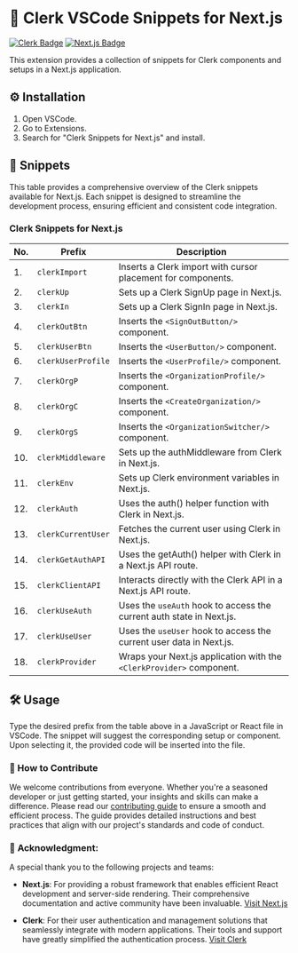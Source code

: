 # 📘 Clerk VSCode Snippets for Next.js

[![Clerk Badge](https://img.shields.io/badge/Clerk-Next.js-blue)](https://www.clerk.dev/)
[![Next.js Badge](https://img.shields.io/badge/Next.js-13.0.0-black)](https://nextjs.org/)

This extension provides a collection of snippets for Clerk components and setups in a Next.js application.

## ⚙️ Installation

1. Open VSCode.
2. Go to Extensions.
3. Search for "Clerk Snippets for Next.js" and install.

## 📝 Snippets

This table provides a comprehensive overview of the Clerk snippets available for Next.js. Each snippet is designed to streamline the development process, ensuring efficient and consistent code integration.

### Clerk Snippets for Next.js

| No. | Prefix              | Description                                               |
|-----|---------------------|-----------------------------------------------------------|
| 1.  | `clerkImport`       | Inserts a Clerk import with cursor placement for components. |
| 2.  | `clerkUp`           | Sets up a Clerk SignUp page in Next.js.                   |
| 3.  | `clerkIn`           | Sets up a Clerk SignIn page in Next.js.                   |
| 4.  | `clerkOutBtn`       | Inserts the `<SignOutButton/>` component.                 |
| 5.  | `clerkUserBtn`      | Inserts the `<UserButton/>` component.                    |
| 6.  | `clerkUserProfile`  | Inserts the `<UserProfile/>` component.                   |
| 7.  | `clerkOrgP`         | Inserts the `<OrganizationProfile/>` component.           |
| 8.  | `clerkOrgC`         | Inserts the `<CreateOrganization/>` component.            |
| 9.  | `clerkOrgS`         | Inserts the `<OrganizationSwitcher/>` component.          |
| 10. | `clerkMiddleware`   | Sets up the authMiddleware from Clerk in Next.js.         |
| 11. | `clerkEnv`          | Sets up Clerk environment variables in Next.js.           |
| 12. | `clerkAuth`         | Uses the auth() helper function with Clerk in Next.js.    |
| 13. | `clerkCurrentUser`  | Fetches the current user using Clerk in Next.js.          |
| 14. | `clerkGetAuthAPI`   | Uses the getAuth() helper with Clerk in a Next.js API route. |
| 15. | `clerkClientAPI`    | Interacts directly with the Clerk API in a Next.js API route. |
| 16. | `clerkUseAuth`      | Uses the `useAuth` hook to access the current auth state in Next.js. |
| 17. | `clerkUseUser`      | Uses the `useUser` hook to access the current user data in Next.js. |
| 18. | `clerkProvider`     | Wraps your Next.js application with the `<ClerkProvider>` component. |


## 🛠 Usage

Type the desired prefix from the table above in a JavaScript or React file in VSCode. The snippet will suggest the corresponding setup or component. Upon selecting it, the provided code will be inserted into the file.


### 🤝 How to Contribute


We welcome contributions from everyone. Whether you're a seasoned developer or just getting started, your insights and skills can make a difference. Please read our [contributing guide](CONTRIBUTING.md) to ensure a smooth and efficient process. The guide provides detailed instructions and best practices that align with our project's standards and code of conduct.



### 🙏 **Acknowledgment**:


A special thank you to the following projects and teams:

- **Next.js**: For providing a robust framework that enables efficient React development and server-side rendering. Their comprehensive documentation and active community have been invaluable. [Visit Next.js](https://nextjs.org/)

- **Clerk**: For their user authentication and management solutions that seamlessly integrate with modern applications. Their tools and support have greatly simplified the authentication process. [Visit Clerk](https://clerk.com/)

